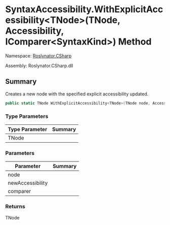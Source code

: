 # SyntaxAccessibility\.WithExplicitAccessibility\<TNode>\(TNode, Accessibility, IComparer\<SyntaxKind>\) Method

Namespace: [Roslynator.CSharp](../../README.md)

Assembly: Roslynator\.CSharp\.dll

## Summary

Creates a new node with the specified explicit accessibility updated\.

```csharp
public static TNode WithExplicitAccessibility<TNode>(TNode node, Accessibility newAccessibility, IComparer<SyntaxKind> comparer = null) where TNode : Microsoft.CodeAnalysis.SyntaxNode
```

### Type Parameters

| Type Parameter | Summary |
| -------------- | ------- |
| TNode | |

### Parameters

| Parameter | Summary |
| --------- | ------- |
| node | |
| newAccessibility | |
| comparer | |

### Returns

TNode


